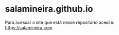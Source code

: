 # salamineira.github.io
Para acessar o site que está nesse repositório acesse:
https://salamineira.com
